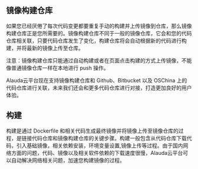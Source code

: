 ## 镜像构建仓库

如果您已经厌倦了每次代码变更都要重复手动的构建并上传镜像到仓库，那么镜像构建仓库正是您所需要的。镜像构建仓库不同于一般的镜像仓库，它会和您的代码仓库相关联，只要代码仓库发生了变化，构建仓库将会自动根据新的代码进行构建，并将最新的镜像上传至仓库。

注意：镜像构建仓库只能通过自动构建或者在页面点击构建的方式上传镜像，不能像普通镜像仓库一样在本地进行 push 操作。

Alauda云平台现在支持镜像构建仓库和 Github、Bitbucket 以及 OSChina 上的代码仓库进行关联，未来我们还会和更多代码仓库进行对接，打造更加良好的用户体验。

## 构建

构建是通过 Dockerfile 和相关代码生成最终镜像并将镜像上传至镜像仓库的过程，是链接代码仓库和镜像构建仓库的关键步骤。构建一般包含从代码仓库下载代码，引入基础镜像，相关依赖安装，环境变量设置,镜像上传等过程。由于国内网络方面的问题，代码、镜像以及相关软件依赖的下载速度很慢，Alauda云平台可以自动解决网络相关问题，加速您构建镜像的过程。

